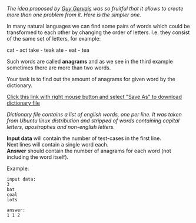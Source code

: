 *The idea proposed by [Guy Gervais](../user_profile/guygervais1) was so fruitful that it allows to create more than
one problem from it. Here is the simpler one.*

In many natural languages we can find some pairs of words which could be transformed to each other by changing the order
of letters. I.e. they consist of the same set of letters, for example:

   cat - act
   take - teak
   ate - eat - tea

Such words are called **anagrams** and as we see in the third example sometimes there are more than two words.

Your task is to find out the amount of anagrams for given word by the dictionary.

[Click this link with right mouse button and select "Save As" to download dictionary file](http://www.codeabbey.com/data/words.txt)

*Dictionary file contains a list of english words, one per line. It was taken from Ubuntu linux distribution and
stripped of words containing capital letters, apostrophes and non-english letters.*

**Input data** will contain the number of test-cases in the first line.  
Next lines will contain a single word each.  
**Answer** should contain the number of anagrams for each word (not including the word itself).

Example:

    input data:
	3
	bat
	coal
	lots
	
	answer:
	1 1 2

<script>
noServerRun = true;
</script>